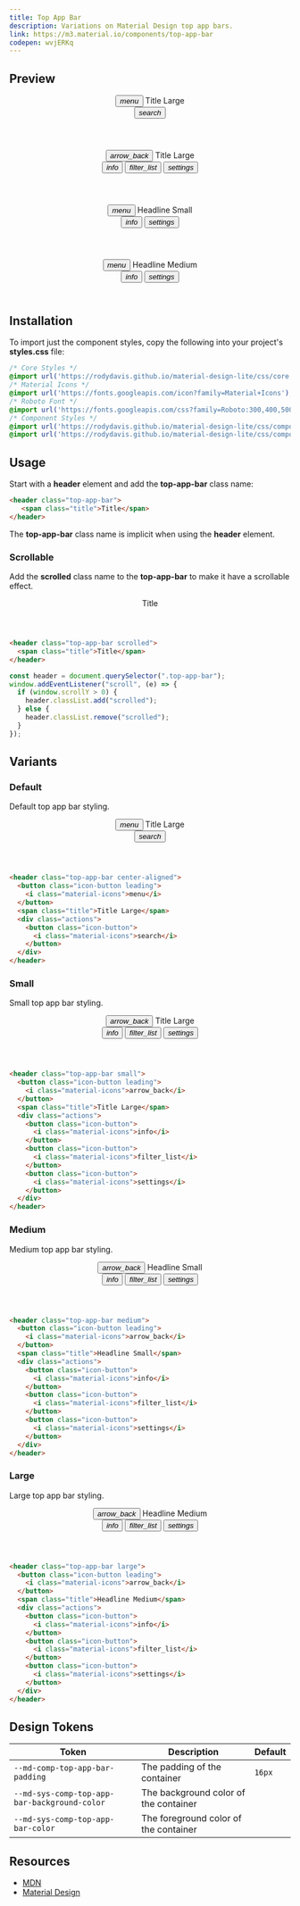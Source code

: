 ```yaml
---
title: Top App Bar
description: Variations on Material Design top app bars.
link: https://m3.material.io/components/top-app-bar
codepen: wvjERKq
---
```


## Preview

<div class="preview">
<header class="top-app-bar center-aligned" style="min-width: 400px">
  <button class="icon-button leading">
    <i class="material-icons">menu</i>
  </button>
  <span class="title">Title Large</span>
  <div class="actions">
    <button class="icon-button">
      <i class="material-icons">search</i>
    </button>
  </div>
</header>
<header class="top-app-bar small" style="min-width: 400px">
  <button class="icon-button leading">
    <i class="material-icons">arrow_back</i>
  </button>
  <span class="title">Title Large</span>
  <div class="actions">
    <button class="icon-button">
      <i class="material-icons">info</i>
    </button>
    <button class="icon-button">
      <i class="material-icons">filter_list</i>
    </button>
    <button class="icon-button">
      <i class="material-icons">settings</i>
    </button>
  </div>
</header>
<header class="top-app-bar medium" style="min-width: 400px">
  <button class="icon-button leading">
    <i class="material-icons">menu</i>
  </button>
  <span class="title">Headline Small</span>
  <div class="actions">
    <button class="icon-button">
      <i class="material-icons">info</i>
    </button>
    <button class="icon-button">
      <i class="material-icons">settings</i>
    </button>
  </div>
</header>
<header class="top-app-bar large" style="min-width: 400px">
  <button class="icon-button leading">
    <i class="material-icons">menu</i>
  </button>
  <span class="title">Headline Medium</span>
  <div class="actions">
    <button class="icon-button">
      <i class="material-icons">info</i>
    </button>
    <button class="icon-button">
      <i class="material-icons">settings</i>
    </button>
  </div>
</header>
</div>

## Installation

To import just the component styles, copy the following into your project's **styles.css** file:

```css
/* Core Styles */
@import url('https://rodydavis.github.io/material-design-lite/css/core.css');
/* Material Icons */
@import url('https://fonts.googleapis.com/icon?family=Material+Icons');
/* Roboto Font */
@import url('https://fonts.googleapis.com/css?family=Roboto:300,400,500,700&amp;display=swap');
/* Component Styles */
@import url('https://rodydavis.github.io/material-design-lite/css/components/list/style.css');
@import url('https://rodydavis.github.io/material-design-lite/css/components/top-app-bar/style.css');
```

## Usage

Start with a **header** element and add the **top-app-bar** class name:

```html
<header class="top-app-bar">
   <span class="title">Title</span>
</header>
```

The **top-app-bar** class name is implicit when using the **header** element.

### Scrollable

Add the **scrolled** class name to the **top-app-bar** to make it have a scrollable effect.

<div class="preview">
  <header class="top-app-bar scrolled" style="min-width: 400px">
    <span class="title">Title</span>
  </header>
</div>

```html
<header class="top-app-bar scrolled">
  <span class="title">Title</span>
</header>
```

```js
const header = document.querySelector(".top-app-bar");
window.addEventListener("scroll", (e) => {
  if (window.scrollY > 0) {
    header.classList.add("scrolled");
  } else {
    header.classList.remove("scrolled");
  }
});
```

## Variants

### Default

Default top app bar styling.

<div class="preview">
  <header class="top-app-bar center-aligned" style="min-width: 400px">
    <button class="icon-button leading">
      <i class="material-icons">menu</i>
    </button>
    <span class="title">Title Large</span>
    <div class="actions">
      <button class="icon-button">
        <i class="material-icons">search</i>
      </button>
    </div>
  </header>
</div>

```html
<header class="top-app-bar center-aligned">
  <button class="icon-button leading">
    <i class="material-icons">menu</i>
  </button>
  <span class="title">Title Large</span>
  <div class="actions">
    <button class="icon-button">
      <i class="material-icons">search</i>
    </button>
  </div>
</header>
```

### Small

Small top app bar styling.

<div class="preview">
  <header class="top-app-bar small" style="min-width: 400px">
    <button class="icon-button leading">
      <i class="material-icons">arrow_back</i>
    </button>
    <span class="title">Title Large</span>
    <div class="actions">
      <button class="icon-button">
        <i class="material-icons">info</i>
      </button>
      <button class="icon-button">
        <i class="material-icons">filter_list</i>
      </button>
      <button class="icon-button">
        <i class="material-icons">settings</i>
      </button>
    </div>
  </header>
</div>

```html
<header class="top-app-bar small">
  <button class="icon-button leading">
    <i class="material-icons">arrow_back</i>
  </button>
  <span class="title">Title Large</span>
  <div class="actions">
    <button class="icon-button">
      <i class="material-icons">info</i>
    </button>
    <button class="icon-button">
      <i class="material-icons">filter_list</i>
    </button>
    <button class="icon-button">
      <i class="material-icons">settings</i>
    </button>
  </div>
</header>
```

### Medium

Medium top app bar styling.

<div class="preview">
  <header class="top-app-bar medium" style="min-width: 400px">
    <button class="icon-button leading">
      <i class="material-icons">arrow_back</i>
    </button>
    <span class="title">Headline Small</span>
    <div class="actions">
      <button class="icon-button">
        <i class="material-icons">info</i>
      </button>
      <button class="icon-button">
        <i class="material-icons">filter_list</i>
      </button>
      <button class="icon-button">
        <i class="material-icons">settings</i>
      </button>
    </div>
  </header>
</div>

```html
<header class="top-app-bar medium">
  <button class="icon-button leading">
    <i class="material-icons">arrow_back</i>
  </button>
  <span class="title">Headline Small</span>
  <div class="actions">
    <button class="icon-button">
      <i class="material-icons">info</i>
    </button>
    <button class="icon-button">
      <i class="material-icons">filter_list</i>
    </button>
    <button class="icon-button">
      <i class="material-icons">settings</i>
    </button>
  </div>
</header>
```

### Large

Large top app bar styling.

<div class="preview">
  <header class="top-app-bar large" style="min-width: 400px">
    <button class="icon-button leading">
      <i class="material-icons">arrow_back</i>
    </button>
    <span class="title">Headline Medium</span>
    <div class="actions">
      <button class="icon-button">
        <i class="material-icons">info</i>
      </button>
      <button class="icon-button">
        <i class="material-icons">filter_list</i>
      </button>
      <button class="icon-button">
        <i class="material-icons">settings</i>
      </button>
    </div>
  </header>
</div>

```html
<header class="top-app-bar large">
  <button class="icon-button leading">
    <i class="material-icons">arrow_back</i>
  </button>
  <span class="title">Headline Medium</span>
  <div class="actions">
    <button class="icon-button">
      <i class="material-icons">info</i>
    </button>
    <button class="icon-button">
      <i class="material-icons">filter_list</i>
    </button>
    <button class="icon-button">
      <i class="material-icons">settings</i>
    </button>
  </div>
</header>
```

## Design Tokens

| Token                                | Description                    | Default |
|--------------------------------------|--------------------------------|---------|
| `--md-comp-top-app-bar-padding` | The padding of the container | `16px` |
| `--md-sys-comp-top-app-bar-background-color` | The background color of the container | <div class="tooltip token-box color-surface" data-tooltip="--md-sys-color-surface"></div>       |
| `--md-sys-comp-top-app-bar-color`            | The foreground color of the container | <div class="tooltip token-box color-on-surface" data-tooltip="--md-sys-color-on-surface"></div> |

## Resources

- [MDN](https://developer.mozilla.org/en-US/docs/Web/HTML/Element/header)
- [Material Design](https://m3.material.io/components/top-app-bar)
